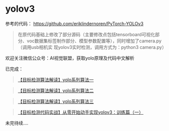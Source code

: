 # yolov3

参考的代码：
https://github.com/eriklindernoren/PyTorch-YOLOv3

>在原代码基础上修改了部分源码（主要修改点包括tensorboard可视化部分、voc数据集标签制作部分、模型参数配置等），同时增加了camera.py（调用usb相机实    现yolov3实时检测，调用方式为：python3 camera.py）

欢迎关注微信公众号：AI视觉联盟，获取yolo原理及代码中文解析

已完成：

>[【目标检测算法解读】yolo系列算法一](https://mp.weixin.qq.com/s?__biz=MzA5NTcwMTM4Mg==&mid=2247483694&idx=1&sn=69908d4a663cb61981038655d74d5bc4&chksm=90ba11c7a7cd98d1bfda256cb45dca6fa7f1d7c9cf98cbad7739d32aa4e17e64720ad426703a&scene=21#wechat_redirect)

>[【目标检测算法解读】yolo系列算法二](https://mp.weixin.qq.com/s?__biz=MzA5NTcwMTM4Mg==&mid=2247483758&idx=1&sn=a3cffb2b8ed561cc2bdf0c5db3b6a9dc&chksm=90ba1187a7cd98918e7c902849cb8ead18de45c82f1b6e03d4b4cd6ece60b8bc7e82e48c004a&scene=21#wechat_redirect)

>[【目标检测算法解读】yolo系列算法三](https://mp.weixin.qq.com/s?__biz=MzA5NTcwMTM4Mg==&mid=2247483772&idx=1&sn=ffb27245bebab48767d8487f571ee3eb&chksm=90ba1195a7cd9883b10be32911e7a0ce06e87ada84bcbf17ebf122e14be8ca46c42554a4a1e1&scene=21#wechat_redirect)

>[【目标检测代码实战】从零开始动手实现yolov3：训练篇（一）](https://mp.weixin.qq.com/s?__biz=MzA5NTcwMTM4Mg==&mid=2247483781&idx=1&sn=119f9c7e5d6dfb025b744d23aa61bceb&chksm=90ba116ca7cd987a612d0a277715cf717dce9b668266c9c3835975192c09b76e7fe6e4d6c384&scene=21#wechat_redirect)

未完待续....
